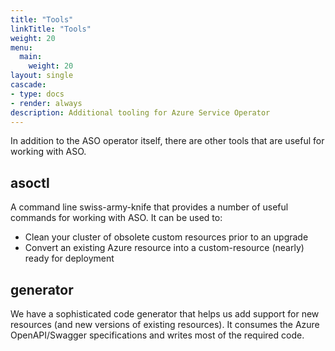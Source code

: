 ```yaml
---
title: "Tools"
linkTitle: "Tools"
weight: 20
menu:
  main:
    weight: 20
layout: single
cascade:
- type: docs
- render: always
description: Additional tooling for Azure Service Operator
---
```


In addition to the ASO operator itself, there are other tools that are useful for working with ASO.

## asoctl

A command line swiss-army-knife that provides a number of useful commands for working with ASO. It can be used to:

* Clean your cluster of obsolete custom resources prior to an upgrade
* Convert an existing Azure resource into a custom-resource (nearly) ready for deployment

## generator

We have a sophisticated code generator that helps us add support for new resources (and new versions of existing resources). It consumes the Azure OpenAPI/Swagger specifications and writes most of the required code.

